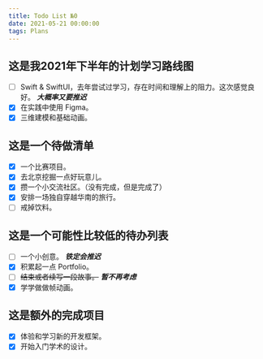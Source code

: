 ```yaml
---
title: Todo List №0
date: 2021-05-21 00:00:00
tags: Plans
---
```


## 这是我2021年下半年的计划学习路线图

- [ ]  Swift & SwiftUI，去年尝试过学习，存在时间和理解上的阻力。这次感觉良好。 ***大概率又要推迟***
- [x]  在实践中使用 Figma。
- [x]  三维建模和基础动画。

## 这是一个待做清单

- [x]  一个比赛项目。
- [x]  去北京挖掘一点好玩意儿。
- [x]  攒一个小交流社区。（没有完成，但是完成了）
- [x]  安排一场独自穿越华南的旅行。
- [ ]  戒掉饮料。

## 这是一个可能性比较低的待办列表

- [ ]  一个小创意。 ***铁定会推迟***
- [x]  积累起一点 Portfolio。
- [ ]  ~~结束或者续写一段故事。~~ ***暂不再考虑***
- [x]  学学做做帧动画。

<!-- more -->
## 这是额外的完成项目

- [x] 体验和学习新的开发框架。
- [x] 开始入门学术的设计。

